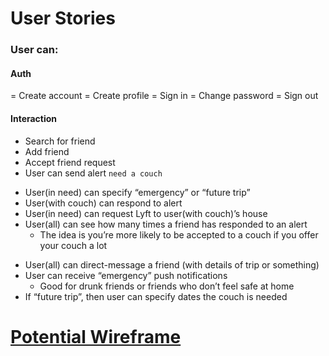 # User Stories
### User can:
#### Auth
= Create account
= Create profile
= Sign in
= Change password
= Sign out

#### Interaction
- Search for friend <!--(have them search by id first) -->
- Add friend
- Accept friend request
- User can send alert `need a couch`

<!-- Later, after requirements are met -->
- User(in need) can specify “emergency” or “future trip”
- User(with couch) can respond to alert
- User(in need) can request Lyft to user(with couch)’s house
- User(all) can see how many times a friend has responded to an alert
    - The idea is you’re more likely to be accepted to a couch if you offer your couch a lot

<!-- Wayy later down the line, like wayyyy later -->
- User(all) can direct-message a friend (with details of trip or something)
- User can receive “emergency” push notifications
    - Good for drunk friends or friends who don’t feel safe at home
- If “future trip”, then user can specify dates the couch is needed

# [Potential Wireframe](https://goo.gl/photos/VhPPFNtCZQDNvYAU7)
